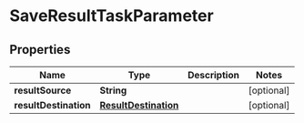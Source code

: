 
# SaveResultTaskParameter

## Properties
Name | Type | Description | Notes
------------ | ------------- | ------------- | -------------
**resultSource** | **String** |  |  [optional]
**resultDestination** | [**ResultDestination**](ResultDestination.md) |  |  [optional]



